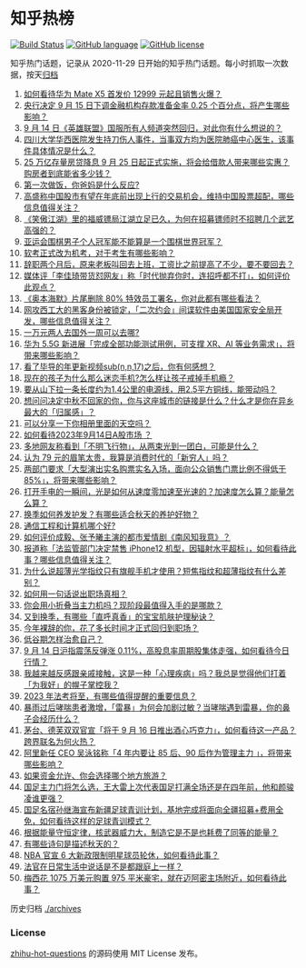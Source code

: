 # 知乎热榜
[![Build Status](https://github.com/ToWeLong/zhihu-hot-questions/workflows/CI/badge.svg)](https://github.com/ToWeLong/zhihu-hot-questions/actions)
[![GitHub language](https://img.shields.io/badge/language-golang-orange.svg)](https://golang.org/)
[![GitHub license](https://img.shields.io/github/license/ToWeLong/zhihu-hot-questions)](https://github.com/ToWeLong/zhihu-hot-questions/blob/main/LICENSE)

知乎热门话题，记录从 2020-11-29 日开始的知乎热门话题。每小时抓取一次数据，按天[归档](./archives)

<!-- BEGIN -->

1. [如何看待华为 Mate X5 首发价 12999 元起且销售火爆？](https://www.zhihu.com/question/621983705)
1. [央行决定 9 月 15 日下调金融机构存款准备金率 0.25 个百分点，将产生哪些影响？](https://www.zhihu.com/question/622051976)
1. [9 月 14 日《英雄联盟》国服所有人频道突然回归，对此你有什么想说的？](https://www.zhihu.com/question/622007600)
1. [四川大学华西医院发生持刀伤人事件，当事双方均为医院肺癌中心医生，该事件具体情况是什么？](https://www.zhihu.com/question/621847683)
1. [25 万亿存量房贷降息 9 月 25 日起正式实施，将会给借款人带来哪些实惠？购房者到底能省多少钱？](https://www.zhihu.com/question/621483860)
1. [第一次做饭，你爸妈是什么反应?](https://www.zhihu.com/question/613361829)
1. [高盛称中国股市有望在年底前出现上行的交易机会，维持中国股票超配，哪些信息值得关注？](https://www.zhihu.com/question/622028864)
1. [《笑傲江湖》里的福威镖局江湖立足已久，为何在招募镖师时不招聘几个武艺高强的？](https://www.zhihu.com/question/60630948)
1. [亚运会围棋男子个人冠军能不能算是一个围棋世界冠军？](https://www.zhihu.com/question/621321832)
1. [软考正式改为机考，对于考生有哪些影响？](https://www.zhihu.com/question/617610628)
1. [辞职两个月后，原来老板叫回去上班，工资比之前提高了不少，要不要回去？](https://www.zhihu.com/question/621217105)
1. [媒体评「李佳琦带货怼网友」称「时代抛弃你时，连招呼都不打」，如何评价此观点？](https://www.zhihu.com/question/621845083)
1. [《奥本海默》片尾删除 80% 特效员工署名，你对此都有哪些看法？](https://www.zhihu.com/question/620875226)
1. [网攻西工大的黑客身份被锁定，「二次约会」间谍软件由美国国家安全局开发，哪些信息值得关注？](https://www.zhihu.com/question/621977614)
1. [一万元两人去国外一周可以去哪?](https://www.zhihu.com/question/620729137)
1. [华为 5.5G 新进展「完成全部功能测试用例，可支撑 XR、AI 等业务需求」，将带来哪些影响？](https://www.zhihu.com/question/621976220)
1. [看了毕导的年更新视频sub(n,n,17)之后，你有何感想？](https://www.zhihu.com/question/619988412)
1. [现在的孩子为什么那么迷恋手机?怎么样让孩子戒掉手机瘾？](https://www.zhihu.com/question/447649964)
1. [要从山下拉一条长度约为1.4公里的电源线，用2.5平方铜线，能带动吗？](https://www.zhihu.com/question/621829550)
1. [想问问决定中秋不回家的你，你与这座城市的链接是什么？什么才是你在异乡最大的「归属感」？](https://www.zhihu.com/question/621804802)
1. [可以分享一下你相册里面的天空吗？](https://www.zhihu.com/question/621944774)
1. [如何看待2023年9月14日A股市场 ？](https://www.zhihu.com/question/621827475)
1. [多地网友称看到「不明飞行物」，从两束光到一团白，可能是什么？](https://www.zhihu.com/question/621973056)
1. [认为 79 元的眉笔太贵，我算是消费时代的「新穷人」吗？](https://www.zhihu.com/question/621562231)
1. [两部门要求「大型演出实名购票实名入场，面向公众销售门票比例不得低于 85%」，将带来哪些影响？](https://www.zhihu.com/question/621829781)
1. [打开手电的一瞬间，光是如何从速度零加速至光速的？加速度怎么算？能量怎么算？](https://www.zhihu.com/question/618939748)
1. [换季如何养发护发？有哪些适合秋天的养护好物？](https://www.zhihu.com/question/621483623)
1. [通信工程和计算机哪个好?](https://www.zhihu.com/question/608901749)
1. [如何评价成毅、张予曦主演的都市爱情剧《南风知我意》？](https://www.zhihu.com/question/521314608)
1. [报道称「法监管部门决定禁售 iPhone12 机型，因辐射水平超标」，如何看待此事？哪些信息值得关注？](https://www.zhihu.com/question/621813127)
1. [为什么说超薄光学指纹只有旗舰手机才使用？短焦指纹和超薄指纹有什么差别？](https://www.zhihu.com/question/621354698)
1. [如何用一句话说出职场真相？](https://www.zhihu.com/question/621071080)
1. [你会用小折叠当主力机吗？现阶段最值得入手的是哪款？](https://www.zhihu.com/question/621843478)
1. [又到换季，有哪些「直呼真香」的宝宝肌肤护理秘诀？](https://www.zhihu.com/question/621843252)
1. [今年裸辞的你，花了多长时间才正式回归到职场？](https://www.zhihu.com/question/621310927)
1. [低谷期怎样治愈自己？](https://www.zhihu.com/question/612172956)
1. [9 月 14 日沪指震荡反弹涨 0.11%，高股息率周期股集体走强，如何看待今日行情？](https://www.zhihu.com/question/621982339)
1. [我越来越反感跟亲戚接触，这是一种「心理疾病」吗？我总是觉得他们打着「为我好」的幌子掌控我？](https://www.zhihu.com/question/620481508)
1. [2023 年法考将至，有哪些值得提醒的重要信息？](https://www.zhihu.com/question/621637430)
1. [暴雨过后哮喘患者激增，「雷暴」为何会加剧过敏？当哮喘遇到雷暴，你的鼻子会经历什么？](https://www.zhihu.com/question/621495150)
1. [茅台、德芙双双官宣「将于 9 月 16 日推出酒心巧克力」，如何看待这一产品？跨界联名为何火热？](https://www.zhihu.com/question/621934368)
1. [阿里新任 CEO 吴泳铭称「4 年内要让 85 后、90 后作为管理主力 」，将带来哪些影响？](https://www.zhihu.com/question/621626405)
1. [如果资金允许、你会选择哪个地方旅游？](https://www.zhihu.com/question/621585682)
1. [国足主力门将怎么选，王大雷上次代表国足打满全场还是在四年前，他和颜骏凌谁更强？](https://www.zhihu.com/question/621646198)
1. [国足名宿孙继海宣布新疆足球青训计划，基地完成将面向全疆招募+费用全免，如何看待这样的足球青训模式？](https://www.zhihu.com/question/621840300)
1. [根据能量守恒定律，核武器威力大，制造它是不是也耗费了同等的能量？](https://www.zhihu.com/question/621620292)
1. [有哪些诗句是描述秋天的？](https://www.zhihu.com/question/621982479)
1. [NBA 官宣 6 大新政限制明星球员轮休，如何看待此事？](https://www.zhihu.com/question/621992322)
1. [法官在日常生活中说话是不是都跟庭上一样？](https://www.zhihu.com/question/617955394)
1. [梅西花 1075 万美元购置 975 平米豪宅，就在迈阿密主场附近，如何看待此事？](https://www.zhihu.com/question/621632092)

<!-- END -->

历史归档 [./archives](./archives)


### License
[zhihu-hot-questions](https://github.com/towelong/zhihu-hot-questions) 的源码使用 MIT License 发布。